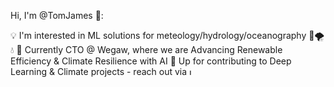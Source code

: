 
Hi, I'm @TomJames 👋:

💡 I'm interested in ML solutions for meteology/hydrology/oceanography 🌊🌪️💧
🧊 Currently CTO @ Wegaw, where we are Advancing Renewable Efficiency & Climate Resilience with AI
🤙 Up for contributing to Deep Learning & Climate projects - reach out via <a href="https://www.linkedin.com/in/thomas-j-393969162/"><img src="https://upload.wikimedia.org/wikipedia/commons/8/81/LinkedIn_icon.svg" alt="LinkedIn" width="10" height="10"></a>
